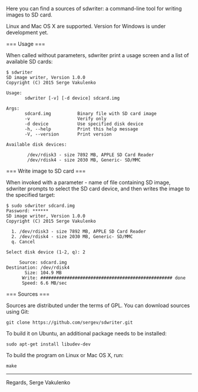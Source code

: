 Here you can find a sources of sdwriter:
a command-line tool for writing images to SD card.

Linux and Mac OS X are supported.
Version for Windows is under development yet.

=== Usage ===

When called without parameters, sdwriter print a usage screen
and a list of available SD cards:

    $ sdwriter
    SD image writer, Version 1.0.0
    Copyright (C) 2015 Serge Vakulenko

    Usage:
           sdwriter [-v] [-d device] sdcard.img

    Args:
           sdcard.img          Binary file with SD card image
           -v                  Verify only
           -d device           Use specified disk device
           -h, --help          Print this help message
           -V, --version       Print version

    Available disk devices:

            /dev/rdisk3 - size 7892 MB, APPLE SD Card Reader
            /dev/rdisk4 - size 2030 MB, Generic- SD/MMC


=== Write image to SD card ===

When invoked with a parameter - name of file containing SD image,
sdwriter prompts to select the SD card device, and then
writes the image to the specified target:

    $ sudo sdwriter sdcard.img
    Password: ******
    SD image writer, Version 1.0.0
    Copyright (C) 2015 Serge Vakulenko

      1. /dev/rdisk3 - size 7892 MB, APPLE SD Card Reader
      2. /dev/rdisk4 - size 2030 MB, Generic- SD/MMC
      q. Cancel

    Select disk device (1-2, q): 2

         Source: sdcard.img
    Destination: /dev/rdisk4
           Size: 104.9 MB
          Write: ################################################## done
          Speed: 6.6 MB/sec


=== Sources ===

Sources are distributed under the terms of GPL.
You can download sources using Git:

    git clone https://github.com/sergev/sdwriter.git

To build it on Ubuntu, an additional package needs
to be installed:

    sudo apt-get install libudev-dev

To build the program on Linux or Mac OS X, run:

    make

___
Regards,
Serge Vakulenko
